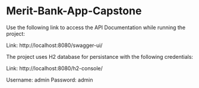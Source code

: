 # Merit-Bank-App-Capstone

Use the following link to access the API Documentation while running the project: 

Link: http://localhost:8080/swagger-ui/

The project uses H2 database for persistance with the following credentials: 

Link: http://localhost:8080/h2-console/

Username: admin
Password: admin

